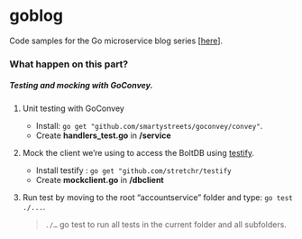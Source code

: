 # goblog
Code samples for the Go microservice blog series [[here](http://callistaenterprise.se/blogg/teknik/2015/05/20/blog-series-building-microservices/)].


### What happen on this part?

##### Testing and mocking with GoConvey.
1. Unit testing with GoConvey
    - Install: ```go get "github.com/smartystreets/goconvey/convey"```.
    - Create **handlers_test.go** in **/service**

2. Mock the client we’re using to access the BoltDB using [testify](https://github.com/stretchr/testify).
    - Install testify : ```go get "github.com/stretchr/testify```
    - Create **mockclient.go** in **/dbclient**
3. Run test by moving to the root “accountservice” folder and type: ```go test ./...```.
    >```./…``` go test to run all tests in the current folder and all subfolders.